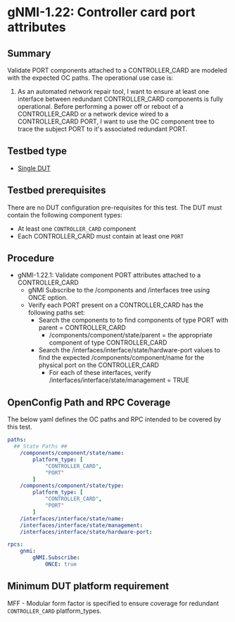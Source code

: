 # gNMI-1.22: Controller card port attributes

## Summary

Validate PORT components attached to a CONTROLLER_CARD are modeled with the
expected OC paths.  The operational use case is:

1. As an automated network repair tool, I want to ensure at least one
   interface between redundant CONTROLLER_CARD components is fully
   operational.  Before performing a power off or reboot of a CONTROLLER_CARD
   or a network device wired to a CONTROLLER_CARD PORT, I want to use the OC
   component tree to trace the subject PORT to it's associated redundant PORT.

## Testbed type

* [Single DUT](https://github.com/openconfig/featureprofiles/blob/main/topologies/dut.testbed)

## Testbed prerequisites

There are no DUT configuration pre-requisites for this test.  The DUT must
contain the following component types:

* At least one `CONTROLLER_CARD` component
* Each CONTROLLER_CARD must contain at least one `PORT`

## Procedure

* gNMI-1.22.1: Validate component PORT attributes attached to a CONTROLLER_CARD
  * gNMI Subscribe to the /components and /interfaces tree using ONCE option.
  * Verify each PORT present on a CONTROLLER_CARD has the following paths set:
    * Search the components to to find components of type PORT with parent = CONTROLLER_CARD
      * /components/component/state/parent = the appropriate component of type CONTROLLER_CARD
    * Search the /interfaces/interface/state/hardware-port values to find the expected /components/component/name for the physical port on the CONTROLLER_CARD
      * For each of these interfaces, verify /interfaces/interface/state/management = TRUE

## OpenConfig Path and RPC Coverage

The below yaml defines the OC paths and RPC intended to be covered by this test.

```yaml
paths:
  ## State Paths ##
    /components/component/state/name:
        platform_type: [
            "CONTROLLER_CARD",
            "PORT"
        ]
    /components/component/state/type:
        platform_type: [
            "CONTROLLER_CARD",
            "PORT"
        ]
    /interfaces/interface/state/name:
    /interfaces/interface/state/management:
    /interfaces/interface/state/hardware-port:

rpcs:
    gnmi:
        gNMI.Subscribe:
            ONCE: true
```

## Minimum DUT platform requirement

MFF - Modular form factor is specified to ensure coverage for redundant `CONTROLLER_CARD` platform_types.
